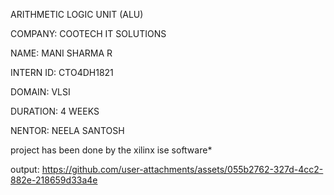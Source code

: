 ARITHMETIC LOGIC UNIT (ALU)

COMPANY: COOTECH IT SOLUTIONS

NAME: MANI SHARMA R

INTERN ID: CTO4DH1821

DOMAIN: VLSI

DURATION: 4 WEEKS

NENTOR: NEELA SANTOSH

project has been done by the xilinx ise software*

output: https://github.com/user-attachments/assets/055b2762-327d-4cc2-882e-218659d33a4e
